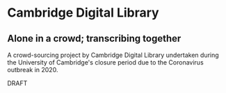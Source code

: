 # Cambridge Digital Library
## Alone in a crowd; transcribing together

A crowd-sourcing project by Cambridge Digital Library undertaken during the University of Cambridge's closure period due to the Coronavirus outbreak in 2020.

DRAFT

